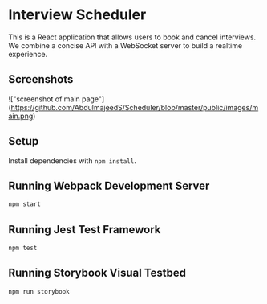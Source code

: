# Interview Scheduler
This is a React application that allows users to book and cancel interviews. We combine a concise API with a WebSocket server to build a realtime experience.

## Screenshots
!["screenshot of main page"] (https://github.com/AbdulmajeedS/Scheduler/blob/master/public/images/main.png)

## Setup

Install dependencies with `npm install`.

## Running Webpack Development Server

```sh
npm start
```

## Running Jest Test Framework

```sh
npm test
```

## Running Storybook Visual Testbed

```sh
npm run storybook
```
